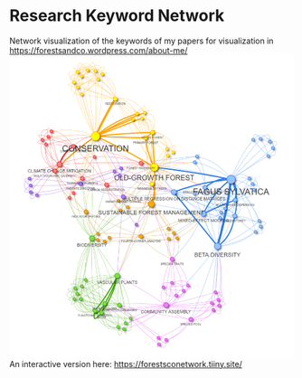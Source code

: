 # Research Keyword Network
Network visualization of the keywords of my papers for visualization in https://forestsandco.wordpress.com/about-me/  
![](https://github.com/fmsabatini/Keyword_visNetwork/blob/main/Network2.PNG?raw=true)
An interactive version here:
https://forestsconetwork.tiiny.site/


